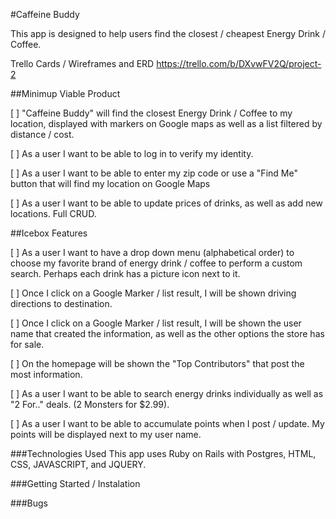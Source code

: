 #Caffeine Buddy

This app is designed to help users find the closest / cheapest Energy Drink / Coffee.

Trello Cards / Wireframes and ERD
https://trello.com/b/DXvwFV2Q/project-2

 ##Minimup Viable Product

[ ] "Caffeine Buddy" will find the closest Energy Drink / Coffee to my location, displayed with markers on Google maps as well as a list filtered by distance / cost.

[ ]  As a user I want to be able to log in to verify my identity.

[ ] As a user I want to be able to enter my zip code or use a "Find Me" button that will find my location on Google Maps

[ ] As a user I want to be able to update prices of drinks, as well as add new locations.  Full CRUD.


 ##Icebox Features

 [ ] As a user I want to have a drop down menu (alphabetical order) to choose my favorite brand of energy drink / coffee to perform a custom search. Perhaps each drink has a picture icon next to it.

 [ ] Once I click on a Google Marker / list result, I will be shown driving directions to destination.

 [ ] Once I click on a Google Marker / list result, I will be shown the user name that created the information, as well as the other options the store has for sale.

 [ ] On the homepage will be shown the "Top Contributors" that post the most information.

 [ ] As a user I want to be able to search energy drinks individually as well as "2 For.." deals.  (2 Monsters for $2.99).

 [ ] As a user I want to be able to accumulate points when I post / update.  My points will be displayed next to my user name.


 ###Technologies Used
 This app uses Ruby on Rails with Postgres, HTML, CSS, JAVASCRIPT, and JQUERY.

 ###Getting Started / Instalation

 ###Bugs
